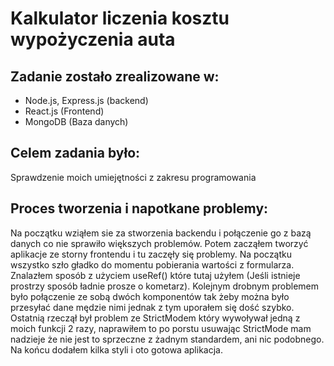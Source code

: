 # Kalkulator liczenia kosztu wypożyczenia auta

## Zadanie zostało zrealizowane w:

- Node.js, Express.js (backend)
- React.js (Frontend)
- MongoDB (Baza danych)

## Celem zadania było:

Sprawdzenie moich umiejętności z zakresu programowania

## Proces tworzenia i napotkane problemy:

Na początku wziąłem sie za stworzenia backendu i połączenie go z bazą danych co nie sprawiło większych problemów. Potem zacząłem tworzyć aplikacje ze storny frontendu i tu zaczęły się problemy. Na początku wszystko szło gładko do momentu pobierania wartości z formularza. Znalazłem sposób z użyciem useRef() które tutaj użyłem (Jeśli istnieje prostrzy sposób ładnie prosze o kometarz). Kolejnym drobnym problemem było połączenie ze sobą dwóch komponentów tak żeby można było przesyłać dane mędzie nimi jednak z tym uporałem się dość szybko. Ostatnią rzeczął był problem ze StrictModem który wywoływał jedną z moich funkcji 2 razy, naprawiłem to po porstu usuwając StrictMode mam nadzieje że nie jest to sprzeczne z żadnym standardem, ani nic podobnego. Na końcu dodałem kilka styli i oto gotowa aplikacja.
